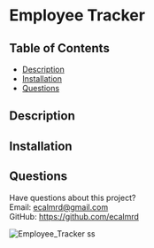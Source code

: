 # Employee Tracker

## Table of Contents
* [Description](#description)  
* [Installation](#installation)  
* [Questions](#questions)

## Description


## Installation


## Questions
Have questions about this project?  
Email: ecalmrd@gmail.com  
GitHub: https://github.com/ecalmrd


![Employee_Tracker ss](https://user-images.githubusercontent.com/110567243/225819699-93282f7a-9664-4b88-9e92-46095109beca.PNG)
